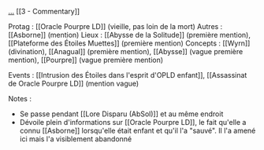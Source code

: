 [...](https://docs.google.com/document/d/120r8ZKH44hue0vhRXYQfayxjcVbHwxlUyBotAPR9Xmg/edit?usp=sharing)
[[3 - Commentary]]

Protag : [[Oracle Pourpre LD]] (vieille, pas loin de la mort)
Autres : [[Asborne]] (mention)
Lieux : [[Abysse de la Solitude]] (première mention), [[Plateforme des Étoiles Muettes]] (première mention)
Concepts : [[Wyrn]] (divination), [[Anagual]] (première mention), [[Abysse]] (vague première mention), [[Pourpre]] (vague première mention)

Events : [[Intrusion des Étoiles dans l'esprit d'OPLD enfant]], [[Assassinat de Oracle Pourpre LD]] (mention vague)

Notes : 
- Se passe pendant [[Lore Disparu (AbSol)]] et au même endroit
- Dévoile plein d'informations sur [[Oracle Pourpre LD]], le fait qu'elle a connu [[Asborne]] lorsqu'elle était enfant et qu'il l'a "sauvé". Il l'a amené ici mais l'a visiblement abandonné